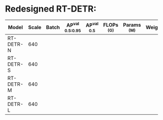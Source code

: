 # Redesigned RT-DETR:

| Model     | Scale | Batch | AP<sup>val<br>0.5:0.95 | AP<sup>val<br>0.5 | FLOPs<br><sup>(G) | Params<br><sup>(M) | Weight |
|-----------|-------|-------|------------------------|-------------------|-------------------|--------------------|--------|
| RT-DETR-N |  640  |       |                        |                   |                   |                    |  |
| RT-DETR-S |  640  |       |                        |                   |                   |                    |  |
| RT-DETR-M |  640  |       |                        |                   |                   |                    |  |
| RT-DETR-L |  640  |       |                        |                   |                   |                    |  |
